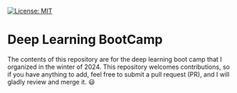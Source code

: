 [![License: MIT](https://img.shields.io/badge/License-MIT-yellow.svg)](https://opensource.org/licenses/MIT)

# Deep Learning BootCamp
The contents of this repository are for the deep learning boot camp that I organized in the winter of 2024. 
This repository welcomes contributions, so if you have anything to add, feel free to submit a pull request (PR), and I will gladly review and merge it. :smiley:
